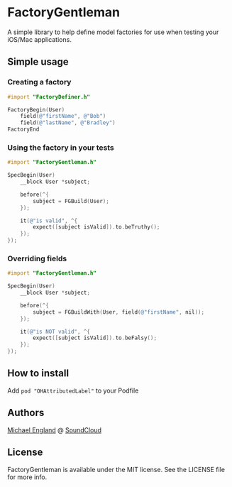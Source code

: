 # FactoryGentleman

A simple library to help define model factories for use when testing your iOS/Mac applications.

## Simple usage

### Creating a factory

```objective-c
#import "FactoryDefiner.h"

FactoryBegin(User)
    field(@"firstName", @"Bob")
    field(@"lastName", @"Bradley")
FactoryEnd
```

### Using the factory in your tests

```objective-c
#import "FactoryGentleman.h"

SpecBegin(User)
    __block User *subject;

    before(^{
        subject = FGBuild(User);
    });

    it(@"is valid", ^{
        expect([subject isValid]).to.beTruthy();
    });
});
```

### Overriding fields

```objective-c
#import "FactoryGentleman.h"

SpecBegin(User)
    __block User *subject;

    before(^{
        subject = FGBuildWith(User, field(@"firstName", nil));
    });

    it(@"is NOT valid", ^{
        expect([subject isValid]).to.beFalsy();
    });
});
```

## How to install

Add `pod "OHAttributedLabel"` to your Podfile

## Authors

[Michael England](http://github.com/michaelengland) @ [SoundCloud](http://github.com/soundcloud)

## License

FactoryGentleman is available under the MIT license. See the LICENSE file for more info.
